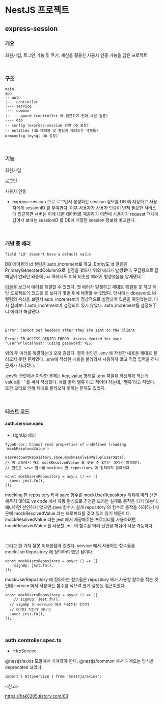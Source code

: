 # NestJS 프로젝트

## express-session

### 개요

회원가입, 로그인 기능 및 쿠키, 세션을 활용한 사용자 인증 기능을 담은 프로젝트

<br>

### 구조

```
main
app
-- auth
|--- controller
|--- service
---- common
|----- guard (controller 에 접근하기 전에 세션 검증)
---- dto
-- config (express-session 관련 db 설정)
-- entities (db 테이블 및 컬럼과 매칭되는 객체들)
ormconfig (mysql db 설정)
```

<br>

### 기능

회원가입

로그인

사용자 인증

- express-session 으로 로그인시 생성하는 session 정보를 DB 에 저장하고 사용자에게 sessionID 를 부여한다. 이후 사용자가 사용자 인증이 먼저 필요한 서비스에 접근하면 서버는 이에 대한 데이터를 제공하기 이전에 사용자가 request 객체에 담아서 보내는 sessionID 를 DB에 저장된 session 정보와 비교한다.

<br>

### 개발 중 에러

```
field 'id' doesn't have a default value
```

DB 테이블의 id 컬럼을 auto_increment로 하고, Entity도 id 컬럼을 PrimaryGeneratedColumn으로 설정을 했으나 위의 에러가 발생했다. 구글링으로 잘 해결이 안되던 와중에 jpa 쪽에서도 이와 비슷한 에러가 발생했음을 알게됐다. 

[이글](https://hak0205.tistory.com/63)을 보고서 에러를 해결할 수 있었다. 첫 에러가 발생하고 제대로 해결을 못 하고 해당 프로젝트의 코드를 못 보다가 몇일 뒤에 해결할 수 있었다. 당시에는 dbeaver로 id 컬럼의 속성을 보면서 auto_increment가 정상적으로 설정되어 있음을 확인했는데, 다시 살펴보니 auto_increment가 설정되어 있지 않았다. auto_increment를 설정해주니 에러가 해결됐다.

<br>

```
Error: Cannot set headers after they are sent to the client
```

```
Error: ER_ACCESS_DENIED_ERROR: Access denied for user 'user'@'localhost' (using password: YES)
```

위의 두 에러를 해결하는데 오래 걸렸다. 결국 원인은 .env 에 작성한 내용을 제대로 불러오지 못한 문제였다. .env에 작성한 내용을 불러와서 사용하지 않고 직접 입력을 하니 문제가 사라졌다.

.env와 관련해서 파악한 문제는 key, value 형태로 .env 파일을 작성하게 되는데 value를 ' ' 를 써서 작성했다. 예를 들어 벨류 라고 적어야 하는데, '벨류'라고 적었다. 또한 오타로 인해 제대로 불러오지 못하는 문제도 있었다.

<br>

### 테스트 코드

#### auth.service.spec

- signUp 에러

```
TypeError: Cannot read properties of undefined (reading 'mockResolvedValue')
```



```tsx
userAccountRepository.save.mockResolvedValue(userData);
// 이 코드에서 위의 mockResolvedValue 를 찾을 수 없다는 에러가 발생했다.
// 원인은 save 함수를 mocking 한 repository 에 정의하지 않아서다
```



```tsx
const mockUsersRepository = async () => ({
  save: jest.fn(),
});
```

mocking 한 repository 라서 save 함수를 mockUserRepository 객체에 미리 선언해두지 않아도 vs code 에서 자동 완성으로 추천은 뜨지만 실제로 동작은 되지 않는다. 왜냐하면 선언하지 않으면 save 함수가 실제 repository 의 함수로 동작을 하려하기 때문에 mockResolvedValue 라는 프로퍼티를 갖고 있지 않기 때문이다. mockResolvedValue 라는 jest 에서 제공해주는 프로퍼티를 사용하려면 mockResolvedValue 를 사용할 jest 의 함수를 미리 선언을 해줘야 사용 가능하다.

<br>

그리고 한 가지 잘못 이해한점이 있었다. service 에서 사용하는 함수들을 mockUserRepository 에 정의하려 했던 점이다.

```tsx
const mockUsersRepository = async () => ({
	signUp: jest.fn(),
});
```

mockUserRepository 에 정의하는 함수들은 repository 에서 사용할 함수를 적는 것인데 service 에서 사용하는 함수를 적으려 한게 잘못된 접근이었다.

```tsx
const mockUsersRepository = async () => ({
	// signUp: jest.fn(),
  // signUp 은 service 에서 사용하는 것이다
  // 여기다 적는게 아니다
  save: jest.fn(),
});
```



<br>

### auth.controller.spec.ts

- HttpService

@nestjs/axios 모듈에서 가져와야 한다. @nestjs/common 에서 가져오는 방식은 deprecated 되었다.

```tsx
import { HttpService } from '@nestjs/axios';
```



<참고>

https://hak0205.tistory.com/63

